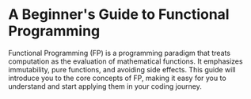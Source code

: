 # A Beginner's Guide to Functional Programming

Functional Programming (FP) is a programming paradigm that treats computation as the evaluation of mathematical functions. It emphasizes immutability, pure functions, and avoiding side effects. This guide will introduce you to the core concepts of FP, making it easy for you to understand and start applying them in your coding journey.

